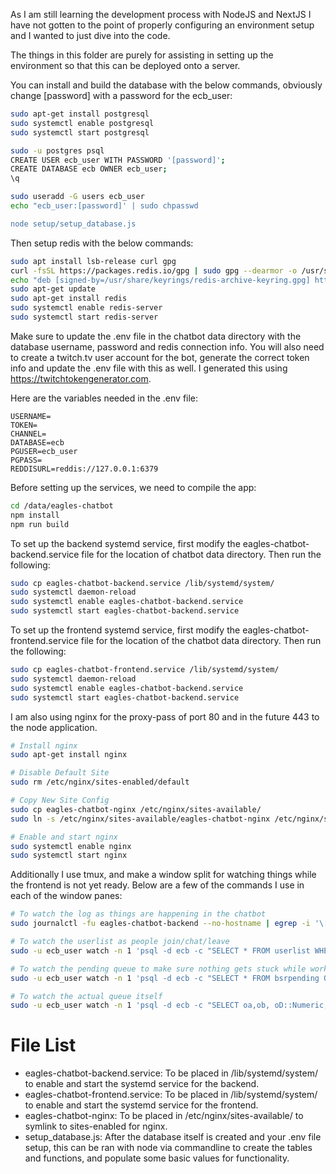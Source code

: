 As I am still learning the development process with NodeJS and NextJS I have not gotten to the point of properly configuring an environment setup and I wanted to just dive into the code. 

The things in this folder are purely for assisting in setting up the environment so that this can be deployed onto a server.

You can install and build the database with the below commands, obviously change [password] with a password for the ecb_user:
```sh
sudo apt-get install postgresql
sudo systemctl enable postgresql
sudo systemctl start postgresql

sudo -u postgres psql
CREATE USER ecb_user WITH PASSWORD '[password]';
CREATE DATABASE ecb OWNER ecb_user;
\q

sudo useradd -G users ecb_user
echo "ecb_user:[password]' | sudo chpasswd

node setup/setup_database.js
```

Then setup redis with the below commands:
```sh
sudo apt install lsb-release curl gpg
curl -fsSL https://packages.redis.io/gpg | sudo gpg --dearmor -o /usr/share/keyrings/redis-archive-keyring.gpg
echo "deb [signed-by=/usr/share/keyrings/redis-archive-keyring.gpg] https://packages.redis.io/deb $(lsb_release -cs) main" | sudo tee /etc/apt/sources.list.d/redis.list
sudo apt-get update
sudo apt-get install redis
sudo systemctl enable redis-server
sudo systemctl start redis-server
```

Make sure to update the .env file in the chatbot data directory with the database username, password and redis connection info. You will also need to create a twitch.tv user account for the bot, generate the correct token info and update the .env file with this as well. I generated this using https://twitchtokengenerator.com.

Here are the variables needed in the .env file:
```
USERNAME=
TOKEN=
CHANNEL=
DATABASE=ecb
PGUSER=ecb_user
PGPASS=
REDDISURL=reddis://127.0.0.1:6379
```
Before setting up the services, we need to compile the app:
```sh
cd /data/eagles-chatbot
npm install
npm run build
```

To set up the backend systemd service, first modify the eagles-chatbot-backend.service file for the location of chatbot data directory.
Then run the following:
```sh
sudo cp eagles-chatbot-backend.service /lib/systemd/system/
sudo systemctl daemon-reload
sudo systemctl enable eagles-chatbot-backend.service
sudo systemctl start eagles-chatbot-backend.service
```
To set up the frontend systemd service, first modify the eagles-chatbot-frontend.service file for the location of the chatbot data directory.
Then run the following:
```sh
sudo cp eagles-chatbot-frontend.service /lib/systemd/system/
sudo systemctl daemon-reload
sudo systemctl enable eagles-chatbot-backend.service
sudo systemctl start eagles-chatbot-backend.service
```

I am also using nginx for the proxy-pass of port 80 and in the future 443 to the node application.
```sh
# Install nginx
sudo apt-get install nginx

# Disable Default Site
sudo rm /etc/nginx/sites-enabled/default

# Copy New Site Config
sudo cp eagles-chatbot-nginx /etc/nginx/sites-available/
sudo ln -s /etc/nginx/sites-available/eagles-chatbot-nginx /etc/nginx/sites-enabled/eagles-chatbot-nginx

# Enable and start nginx
sudo systemctl enable nginx
sudo systemctl start nginx
```

Additionally I use tmux, and make a window split for watching things while the frontend is not yet ready. Below are a few of the commands I use in each of the window panes:
```sh
# To watch the log as things are happening in the chatbot
sudo journalctl -fu eagles-chatbot-backend --no-hostname | egrep -i '\[BOT\]'

# To watch the userlist as people join/chat/leave
sudo -u ecb_user watch -n 1 'psql -d ecb -c "SELECT * FROM userlist WHERE user_lastactivets IS NOT NULL ORDER BY user_lastactivets DESC"'

# To watch the pending queue to make sure nothing gets stuck while working out bugs
sudo -u ecb_user watch -n 1 'psql -d ecb -c "SELECT * FROM bsrpending ORDER BY bsr_ts ASC"'

# To watch the actual queue itself
sudo -u ecb_user watch -n 1 'psql -d ecb -c "SELECT oa,ob, oD::Numeric, bsr_code, bsr_req, bsr_req_here AS here, bsr_name, bsr_ts, bsr_length, bsr_note, sus_remap AS remap FROM bsractive ORDER BY oD ASC;"'
```

# File List
- eagles-chatbot-backend.service: To be placed in /lib/systemd/system/ to enable and start the systemd service for the backend.
- eagles-chatbot-frontend.service: To be placed in /lib/systemd/system/ to enable and start the systemd service for the frontend.
- eagles-chatbot-nginx: To be placed in /etc/nginx/sites-available/ to symlink to sites-enabled for nginx.
- setup_database.js: After the database itself is created and your .env file setup, this can be ran with node via commandline to create the tables and functions, and populate some basic values for functionality.

